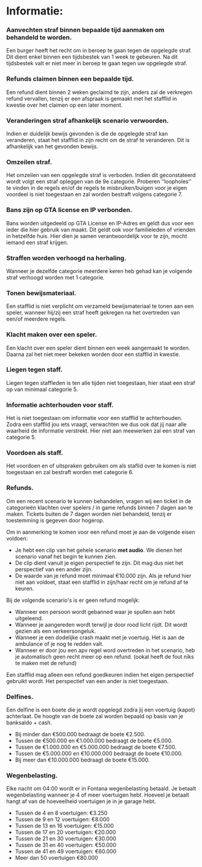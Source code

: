 # **Informatie:**

### **Aanvechten straf binnen bepaalde tijd aanmaken om behandeld te worden.**
Een burger heeft het recht om in beroep te gaan tegen de opgelegde straf. Dit dient enkel binnen een tijdsbestek van 1 week te gebeuren. Na dit tijdsbestek valt er niet meer in beroep te gaan tegen uw opgelegde straf.


### **Refunds claimen binnen een bepaalde tijd.**
Een refund dient binnen 2 weken geclaimd te zijn, anders zal de verkregen refund vervallen, tenzij er een afspraak is gemaakt met het stafflid in kwestie over het claimen op een later moment.


### **Veranderingen straf afhankelijk scenario verwoorden.**
Indien er duidelijk bewijs gevonden is die de opgelegde straf kan veranderen, staat het stafflid in zijn recht om de straf te veranderen. Dit is afhankelijk van het gevonden bewijs.


### **Omzeilen straf.**
Het omzeilen van een opgelegde straf is  verboden. Indien dit geconstateerd wordt volgt een straf opleggen van de 9e categorie.
Proberen ‘’loopholes’’ te vinden in de regels en/of de regels te misbruiken/buigen voor je eigen voordeel is niet toegestaan en zal worden bestraft volgens categorie 7.


### **Bans zijn op GTA license en IP verbonden.**
Bans worden uitgedeeld op GTA License en IP-Adres en geldt dus voor een ieder die hier gebruik van maakt. Dit geldt ook voor familieleden of vrienden in hetzelfde huis. Hier dien je samen verantwoordelijk voor te zijn, mocht iemand een straf krijgen.


### **Straffen worden verhoogd na herhaling.**
Wanneer je dezelfde categorie meerdere keren heb gehad kan je volgende straf verhoogd worden met 1 categorie.


### **Tonen bewijsmateriaal.**
Een stafflid is niet verplicht om verzameld bewijsmateriaal te tonen aan een speler, wanneer hij/zij een straf heeft gekregen na het overtreden van een/of meerdere regels.


### **Klacht maken over een speler.**
Een klacht over een speler dient binnen een week aangemaakt te worden. Daarna zal het niet meer bekeken worden door een stafflid in kwestie.


### **Liegen tegen staff.**
Liegen tegen staffleden is ten alle tijden niet toegestaan, hier staat een straf op van minimaal categorie 5.

### **Informatie achterhouden voor staff.**
Het is niet toegestaan om informatie voor een stafflid te achterhouden.  Zodra een stafflid jou iets vraagt, verwachten we dus ook dat jij naar alle waarheid de informatie verstrekt. Hier niet aan meewerken zal een straf van categorie 5.

### **Voordoen als staff.**
Het voordoen en of uitspraken gebruiken om als staflid over te komen is niet toegestaan en zal bestraft worden met categorie 6.

### **Refunds.**
Om een recent scenario te kunnen behandelen, vragen wij een ticket in de categorieën klachten over spelers / in game refunds binnen 7 dagen aan te maken. Tickets buiten de 7 dagen worden niet behandeld, tenzij er toestemming is gegeven door hogerop.

Om in aanmerking te komen voor een refund moet je aan de volgende eisen voldoen:
- Je hebt een clip van het gehele scenario **met audio**. We dienen het scenario vanaf het begin te kunnen zien.
- De clip dient vanuit je eigen perspectief te zijn. Dit mag dus niet het perspectief van een ander zijn.
- De waarde van je refund moet minimaal €10.000 zijn.
Als je refund hier niet aan voldoet, staat een stafflid in zijn/haar recht om je refund af te keuren.

Bij de volgende scenario's is er geen refund mogelijk:
- Wanneer een persoon wordt gebanned waar je spullen aan hebt uitgeleend.
- Wanneer je aangereden wordt terwijl je door rood licht rijdt. Dit wordt gezien als een verkeersongeluk.
- Wanneer je een dodelijke crash maakt met je voertuig. Het is aan de ambulance of je nog te redden valt.
- Wanneer er door jou een apv regel word overtreden in het scenario, heb je automatisch geen recht meer op een refund. (ookal heeft de fout niks te maken met de refund)

Een stafflid mag alleen een refund goedkeuren indien het eigen perspectief gebruikt wordt. Het perspectief van een ander is niet toegestaan. 

### **Delfines.**
Een delfine is een boete die je wordt opgelegd zodra jij een voertuig (kapot) achterlaat. De hoogte van de boete zal worden bepaald op basis van je banksaldo + cash.

- Bij minder dan €500.000 bedraagt de boete €2.500.
- Tussen de €500.000 en €1.000.000 bedraagt de boete €5.000.
- Tussen de €1.000.000 en €5.000.000 bedraagt de boete €7.500.
- Tussen de €5.000.000 en €10.000.000 bedraagt de boete €10.000.
- Bij meer dan €10.000.000 bedraagt de boete €15.000.

### **Wegenbelasting.**
Elke nacht om 04:00  wordt er in Fontana wegenbelasting betaald. Je betaalt wegenbelasting wanneer je 4 of meer voertuigen hebt. Hoeveel je betaalt hangt af van de hoeveelheid voertuigen je in je garage hebt.

- Tussen de 4 en 8 voertuigen: €3.250
- Tussen de 9 en 12 voertuigen: €8.000
- Tussen de 13 en 16 voertuigen: €15.000
- Tussen de 17 en 20 voertuigen: €20.000
- Tussen de 21 en 30 voertuigen: €30.000
- Tussen de 31 en 40 voertuigen: €50.000
- Tussen de 41 en 49 voertuigen: €60.000
- Meer dan 50 voertuigen €80.000
